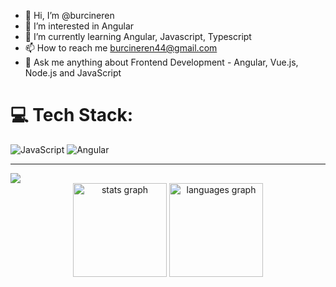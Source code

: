- 👋 Hi, I’m @burcineren
- 👀 I’m interested in Angular
- 🌱 I’m currently learning Angular, Javascript, Typescript
- 📫 How to reach me burcineren44@gmail.com
- 💬 Ask me anything about Frontend Development - Angular, Vue.js, Node.js and JavaScript

# 💻 Tech Stack:
![JavaScript](https://img.shields.io/badge/javascript-%23323330.svg?style=for-the-badge&logo=javascript&logoColor=%23F7DF1E) ![Angular](https://img.shields.io/badge/angular-%23DD0031.svg?style=for-the-badge&logo=angular&logoColor=white)

---
<a href="https://visitcount.itsvg.in">
  <img src="https://visitcount.itsvg.in/api?id=burcineren&label=Profile%20Views&icon=0&pretty=false" />
</a>

<div align="center">
  <img src="https://github-readme-stats.vercel.app/api?username=burcineren&theme=onedark&show_icons=true" height="150" alt="stats graph"  />
  <img src="![Anurag's GitHub stats](https://github-readme-stats.vercel.app/api?username=burcineren&show_icons=true&theme=onedark)" height="150" alt="languages graph"  />
</div>
